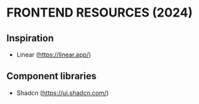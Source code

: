 # FRONTEND RESOURCES (2024)

## Inspiration
- Linear (https://linear.app/)


## Component libraries
- Shadcn (https://ui.shadcn.com/)

